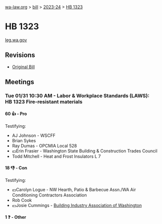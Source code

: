 [wa-law.org](/) > [bill](/bill/) > [2023-24](/bill/2023-24/) > [HB 1323](/bill/2023-24/hb/1323/)

# HB 1323
[leg.wa.gov](https://app.leg.wa.gov/billsummary?BillNumber=1323&Year=2023&Initiative=false)

## Revisions
* [Original Bill](1/)

## Meetings
### Tue 01/31 10:30 AM - Labor & Workplace Standards (LAWS): HB 1323 Fire-resistant materials
#### 60 👍 - Pro
Testifying:
* AJ Johnson - WSCFF
* Brian Sykes
* Ray  Dumas - OPCMIA Local 528
* 💵Erin Frasier - Washington State Building & Construction Trades Council
* Todd Mitchell - Heat and Frost Insulators L 7

#### 18 👎 - Con
Testifying:
* 💵Carolyn Logue - NW Hearth, Patio & Barbecue Assn./WA Air Conditioning Contractors Association
* Rob Cook
* 💵Josie Cummings - [Building Industry Association of Washington](/org/building_industry_association_of_washington/)

#### 1 ❓ - Other
